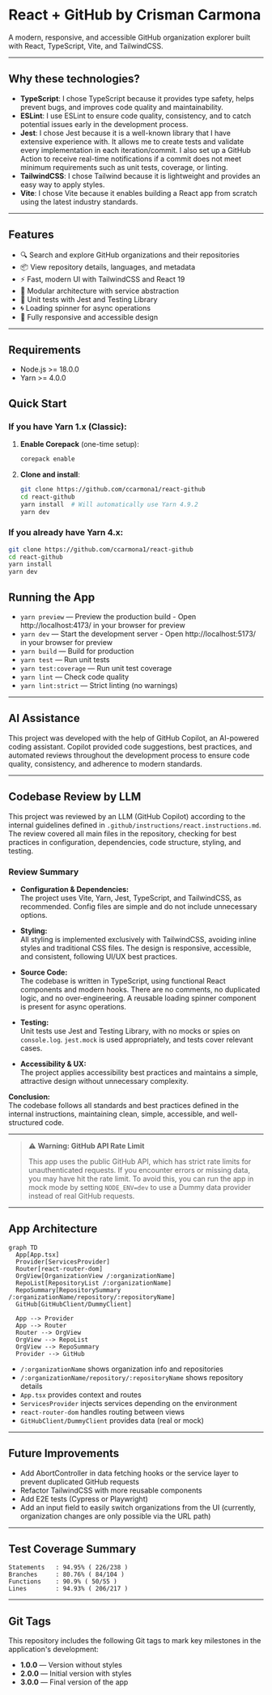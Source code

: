 # React + GitHub by Crisman Carmona

A modern, responsive, and accessible GitHub organization explorer built with React, TypeScript, Vite, and TailwindCSS.

---

## Why these technologies?

- **TypeScript**: I chose TypeScript because it provides type safety, helps prevent bugs, and improves code quality and maintainability.
- **ESLint**: I use ESLint to ensure code quality, consistency, and to catch potential issues early in the development process.
- **Jest**: I chose Jest because it is a well-known library that I have extensive experience with. It allows me to create tests and validate every implementation in each iteration/commit. I also set up a GitHub Action to receive real-time notifications if a commit does not meet minimum requirements such as unit tests, coverage, or linting.
- **TailwindCSS**: I chose Tailwind because it is lightweight and provides an easy way to apply styles.
- **Vite**: I chose Vite because it enables building a React app from scratch using the latest industry standards.

---

## Features

- 🔍 Search and explore GitHub organizations and their repositories
- 📦 View repository details, languages, and metadata
- ⚡ Fast, modern UI with TailwindCSS and React 19
- 🧩 Modular architecture with service abstraction
- 🧪 Unit tests with Jest and Testing Library
- 🌀 Loading spinner for async operations
- 📱 Fully responsive and accessible design

---

## Requirements

- Node.js >= 18.0.0
- Yarn >= 4.0.0

## Quick Start

### If you have Yarn 1.x (Classic):

1. **Enable Corepack** (one-time setup):

   ```bash
   corepack enable
   ```

2. **Clone and install**:
   ```bash
   git clone https://github.com/ccarmona1/react-github
   cd react-github
   yarn install  # Will automatically use Yarn 4.9.2
   yarn dev
   ```

### If you already have Yarn 4.x:

```bash
git clone https://github.com/ccarmona1/react-github
cd react-github
yarn install
yarn dev
```

## Running the App

- `yarn preview` — Preview the production build - Open http://localhost:4173/ in your browser for preview
- `yarn dev` — Start the development server - Open http://localhost:5173/ in your browser for preview
- `yarn build` — Build for production
- `yarn test` — Run unit tests
- `yarn test:coverage` — Run unit test coverage
- `yarn lint` — Check code quality
- `yarn lint:strict` — Strict linting (no warnings)

---

## AI Assistance

This project was developed with the help of GitHub Copilot, an AI-powered coding assistant. Copilot provided code suggestions, best practices, and automated reviews throughout the development process to ensure code quality, consistency, and adherence to modern standards.

---

## Codebase Review by LLM

This project was reviewed by an LLM (GitHub Copilot) according to the internal guidelines defined in `.github/instructions/react.instructions.md`.  
The review covered all main files in the repository, checking for best practices in configuration, dependencies, code structure, styling, and testing.

### Review Summary

- **Configuration & Dependencies:**  
  The project uses Vite, Yarn, Jest, TypeScript, and TailwindCSS, as recommended. Config files are simple and do not include unnecessary options.

- **Styling:**  
  All styling is implemented exclusively with TailwindCSS, avoiding inline styles and traditional CSS files. The design is responsive, accessible, and consistent, following UI/UX best practices.

- **Source Code:**  
  The codebase is written in TypeScript, using functional React components and modern hooks. There are no comments, no duplicated logic, and no over-engineering. A reusable loading spinner component is present for async operations.

- **Testing:**  
  Unit tests use Jest and Testing Library, with no mocks or spies on `console.log`. `jest.mock` is used appropriately, and tests cover relevant cases.

- **Accessibility & UX:**  
  The project applies accessibility best practices and maintains a simple, attractive design without unnecessary complexity.

**Conclusion:**  
The codebase follows all standards and best practices defined in the internal instructions, maintaining clean, simple, accessible, and well-structured code.

---

> ⚠️ **Warning: GitHub API Rate Limit**
>
> This app uses the public GitHub API, which has strict rate limits for unauthenticated requests. If you encounter errors or missing data, you may have hit the rate limit. To avoid this, you can run the app in mock mode by setting `NODE_ENV=dev` to use a Dummy data provider instead of real GitHub requests.

---

## App Architecture

```mermaid
graph TD
  App[App.tsx]
  Provider[ServicesProvider]
  Router[react-router-dom]
  OrgView[OrganizationView /:organizationName]
  RepoList[RepositoryList /:organizationName]
  RepoSummary[RepositorySummary /:organizationName/repository/:repositoryName]
  GitHub[GitHubClient/DummyClient]

  App --> Provider
  App --> Router
  Router --> OrgView
  OrgView --> RepoList
  OrgView --> RepoSummary
  Provider --> GitHub
```

- `/:organizationName` shows organization info and repositories
- `/:organizationName/repository/:repositoryName` shows repository details
- `App.tsx` provides context and routes
- `ServicesProvider` injects services depending on the environment
- `react-router-dom` handles routing between views
- `GitHubClient/DummyClient` provides data (real or mock)

---

## Future Improvements

- Add AbortController in data fetching hooks or the service layer to prevent duplicated GitHub requests
- Refactor TailwindCSS with more reusable components
- Add E2E tests (Cypress or Playwright)
- Add an input field to easily switch organizations from the UI (currently, organization changes are only possible via the URL path)

---

## Test Coverage Summary

```
Statements   : 94.95% ( 226/238 )
Branches     : 80.76% ( 84/104 )
Functions    : 90.9% ( 50/55 )
Lines        : 94.93% ( 206/217 )
```

---

## Git Tags

This repository includes the following Git tags to mark key milestones in the application's development:

- **1.0.0** — Version without styles
- **2.0.0** — Initial version with styles
- **3.0.0** — Final version of the app
